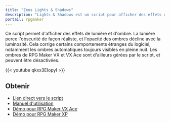 ```yaml
---
title: "Zeus Lights & Shadows"
description: "Lights & Shadows est un script pour afficher des effets de lumière et d'ombre réalistes, de jour comme de nuit. Il peut aussi effacer les ombres automatiques de RPG Maker VX Ace."
portail: rpgmaker
---
```


Ce script permet d'afficher des effets de lumière et d'ombre. La lumière perce l'obscurité de façon réaliste, et l'opacité des ombres décline avec la luminosité. Cela corrige certains comportements étranges du logiciel, notamment les ombres automatiques toujours visibles en pleine nuit. Les ombres de RPG Maker VX et VX Ace sont d'ailleurs gérées par le script, et peuvent être désactivées.

{{< youtube qkxx3EIopyI >}}

## Obtenir

- [Lien direct vers le script](http://pastebin.com/raw/VpHHBuaW)
- [Manuel d'utilisation](http://pastebin.com/raw/xfu8yG0q)
- [Démo pour RPG Maker VX Ace](https://drive.google.com/open?id=1gtIL1nr-8H7Pw5srVFJtnX6Tx9h1p-1Q)
- [Démo pour RPG Maker XP](https://drive.google.com/open?id=1yZrQcq3ocIIdY0sJDdYHGZMuASUw9as1)
